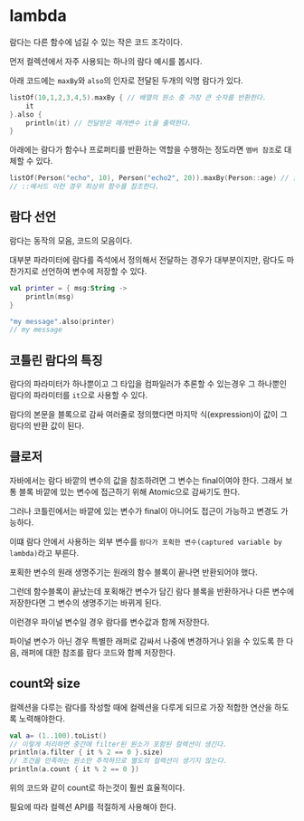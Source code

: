 # lambda

람다는 다른 함수에 넘길 수 있는 작은 코드 조각이다.

먼저 컬렉션에서 자주 사용되는 하나의 람다 예시를 봅시다.

아래 코드에는 `maxBy`와 `also`의 인자로 전달된 두개의 익명 람다가 있다.

```kotlin
listOf(10,1,2,3,4,5).maxBy { // 배열의 원소 중 가장 큰 숫자를 반환한다.
    it 
}.also {
    println(it) // 전달받은 매개변수 it을 출력한다.
}
```

아래에는 람다가 함수나 프로퍼티를 반환하는 역할을 수행하는 정도라면 `멤버 참조`로 대체할 수 있다.

```kotlin
listOf(Person("echo", 10), Person("echo2", 20)).maxBy(Person::age) // 클래스::멤버 구조로 이루어져 있다.
// ::메서드 이런 경우 최상위 함수를 참조한다.
```

## 람다 선언

람다는 동작의 모음, 코드의 모음이다.

대부분 파라미터에 람다를 즉석에서 정의해서 전달하는 경우가 대부분이지만, 람다도 마찬가지로 선언하여 변수에 저장할 수 있다.

```kotlin
val printer = { msg:String ->
    println(msg)
}

"my message".also(printer)
// my message
```

## 코틀린 람다의 특징

람다의 파라미터가 하나뿐이고 그 타입을 컴파일러가 추론할 수 있는경우 그 하나뿐인 람다의 파라미터를 `it`으로 사용할 수 있다.

람다의 본문을 블록으로 감싸 여러줄로 정의했다면 마지막 식(expression)이 값이 그 람다의 반환 값이 된다.


## 클로저

자바에서는 람다 바깥의 변수의 값을 참조하려면 그 변수는 final이여야 한다. 그래서 보통 블록 바깥에 있는 변수에 접근하기 위해 Atomic으로 감싸기도 한다.

그러나 코틀린에서는 바깥에 있는 변수가 final이 아니어도 접근이 가능하고 변경도 가능하다.

이떄 람다 안에서 사용하는 외부 변수를 `람다가 포획한 변수(captured variable by lambda)`라고 부른다.

포획한 변수의 원래 생명주기는 원래의 함수 블록이 끝나면 반환되어야 했다.

그런데 함수블록이 끝났는데 포획해간 변수가 담긴 람다 블록을 반환하거나 다른 변수에 저장한다면 그 변수의 생명주기는 바뀌게 된다.

이런경우 파이널 변수일 경우 람다를 변수값과 함께 저장한다.

파이널 변수가 아닌 경우 특별한 래퍼로 감싸서 나중에 변경하거나 읽을 수 있도록 한 다음, 래퍼에 대한 참조를 람다 코드와 함께 저장한다.

## count와 size

컬렉션을 다루는 람다를 작성할 때에 컬렉션을 다루게 되므로 가장 적합한 연산을 하도록 노력해야한다.

```kotlin
val a= (1..100).toList()
// 이렇게 처리하면 중간에 filter된 원소가 포함된 컬렉션이 생긴다. 
println(a.filter { it % 2 == 0 }.size)
// 조건을 만족하는 원소만 추적하므로 별도의 컬렉션이 생기지 않는다.
println(a.count { it % 2 == 0 })
```

위의 코드와 같이 count로 하는것이 훨씬 효율적이다.

필요에 따라 컬렉션 API를 적절하게 사용해야 한다.
